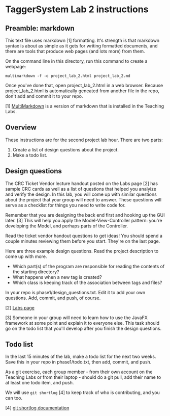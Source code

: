 # TaggerSystem Lab 2 instructions

## Preamble: markdown

This text file uses markdown [1] formatting. It's strength is that markdown
syntax is about as simple as it gets for writing formatted documents, and there
are tools that produce web pages (and lots more) from them.

On the command line in this directory, run this command to create a webpage:

    multimarkdown -f -o project_lab_2.html project_lab_2.md

Once you've done that, open project_lab_2.html in a web browser. Because
project_lab_2.html is automatically geneated from another file in the repo,
don't add and commit it to your repo.

[1] [MultiMarkdown](http://fletcherpenney.net/multimarkdown/) is a version of
markdown that is installed in the Teaching Labs.

## Overview

These instructions are for the second project lab hour. There are two parts:

1. Create a list of design questions about the project.
2. Make a todo list.

## Design questions

The CRC Ticket Vendor lecture handout posted on the Labs page [2] has sample
CRC cards as well as a list of questions that helped you analyize and verify
the design. In this lab, you will come up with similar questions about the
project that your group will need to answer. These questions will serve as a
checklist for things you need to write code for.

Remember that you are designing the back end first and hooking up the GUI
later. [3] This will help you apply the Model-View-Controller pattern: you're
developing the Model, and perhaps parts of the Controller.

Read the ticket vendor handout questions to get ideas! You should spend a
couple minutes reviewing them before you start. They're on the last page.

Here are three example design questions. Read the project description to come
up with more.

* Which part(s) of the program are responsible for reading the contents of the
  starting directory?
* What happens when a new tag is created?
* Which class is keeping track of the association between tags and files?

In your repo is phase1/design_questions.txt. Edit it to add your own questions.
Add, commit, and push, of course.

[2] [Labs page](http://www.teach.cs.toronto.edu/~csc207h/fall/labs.shtml)

[3] Someone in your group will need to learn how to use the JavaFX framework at
some point and explain it to everyone else. This task should go on the todo
list that you'll develop after you finish the design questions.

## Todo list

In the last 15 minutes of the lab, make a todo list for the next two weeks.
Save this in your repo in phase1/todo.txt, then add, commit, and push.

As a git exercise, each group member - from their own account on the Teaching
Labs or from their laptop - should do a git pull, add their name to at least
one todo item, and push.

We will use `git shortlog` [4] to keep track of who is contributing, and you
can too.

[4] [git shortlog documentation](https://git-scm.com/docs/git-shortlog)
